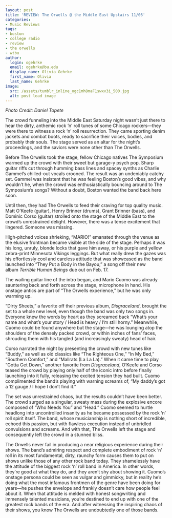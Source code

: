 ```yaml
---
layout: post
title: 'REVIEW: The Orwells @ the Middle East Upstairs 11/05'
categories:
- Music Reviews
tags:
- boston
- college radio
- review
- the orwells
- wtbu
author:
  login: ogehrke
  email: ogehrke@bu.edu
  display_name: Olivia Gehrke
  first_name: Olivia
  last_name: Gehrke
image:
  src: /assets/tumblr_inline_ogc1mh8maF1swxv3i_500.jpg
  alt: post lead image
---
```

_Photo Credit: Daniel Topete_

The crowd funneling into the Middle East Saturday night wasn’t just there to hear the dirty, anthemic rock ‘n’ roll tunes of some Chicago rockers—they were there to witness a rock ‘n’ roll resurrection. They came sporting denim jackets and combat boots, ready to sacrifice their voices, bodies, and probably their souls. The stage served as an altar for the night’s proceedings, and the saviors were none other than The Orwells.

Before The Orwells took the stage, fellow Chicago natives The Symposium warmed up the crowd with their sweet but garage-y psych pop. Sharp guitar riffs cut through humming bass lines and spacey synths as Charlie Gammel’s chilled-out vocals crooned. The result was an undeniably catchy set. Gammel was insistent that he was feeling Boston’s good vibes, and why wouldn’t he, when the crowd was enthusiastically bouncing around to The Symposium’s songs? Without a doubt, Boston wanted the band back here soon.

Until then, they had The Orwells to feed their craving for top quality music. Matt O’Keefe (guitar), Henry Brinner (drums), Grant Brinner (bass), and Dominic Corso (guitar) strolled onto the stage of the Middle East to the crowd’s unrestrained delight. However, there was a tense excitement that lingered. Someone was missing.

High-pitched voices shrieking, “MARIO!” emanated through the venue as the elusive frontman became visible at the side of the stage. Perhaps it was his long, unruly, blonde locks that gave him away, or his purple and yellow zebra-print Minnesota Vikings leggings. But what really drew the gazes was his effortlessly cool and careless attitude that was showcased as the band launched into “They Put a Body in the Bayou,” a song off their new album _Terrible Human Beings_ due out on Feb. 17.

The wailing guitar line of the intro began, and Mario Cuomo was already sauntering back and forth across the stage, microphone in hand. His onstage antics are part of “The Orwells experience,” but he was only warming up.

“Dirty Sheets,” a favorite off their previous album, _Disgraceland_, brought the set to a whole new level, even though the band was only two songs in. Everyone knew the words by heart as they screamed back “What’s your name and what’s your story / Head is heavy / I’m still horny.” Meanwhile, Cuomo could be found anywhere but the stage—he was lounging atop the shoulders of the densely packed crowd, or within inches of fans’ faces, shrouding them with his tangled (and increasingly sweaty) head of hair.

Corso narrated the night by presenting the crowd with new tunes like “Buddy,” as well as old classics like “The Righteous One,” “In My Bed,” “Southern Comfort,” and “Mallrats (La La La).” When it came time to play “Gotta Get Down,” another favorite from _Disgraceland_, O’Keefe and Corso teased the crowd by playing only half of the iconic intro before finally launching into it fully, releasing the excited tension they had built. Cuomo complimented the band’s playing with warning screams of, “My daddy’s got a 12 gauge / I hope I don’t find it.”

The set was unrestrained chaos, but the results couldn’t have been better. The crowd surged as a singular, sweaty mass during the explosive encore composed of “Who Needs You” and “Head.” Cuomo seemed to hurtle headlong into uncontrolled insanity as he became possessed by the rock ‘n’ roll spirit itself. The band, whose musicianship is nothing short of incredible, echoed this passion, but with flawless execution instead of unbridled convulsions and screams. And with that, The Orwells left the stage and consequently left the crowd in a stunned bliss.

The Orwells never fail in producing a near religious experience during their shows. The band’s admiring respect and complete embodiment of rock ‘n’ roll in its most fundamental, dirty, raunchy form causes them to put on shows unlike those of any other rock band today. They shamelessly have the attitude of the biggest rock ‘n’ roll band in America. In other words, they’re good at what they do, and they aren’t shy about showing it. Cuomo’s onstage persona could be seen as vulgar and gimmicky, but in reality he’s doing what the most infamous frontmen of the genre have been doing for years—he pushes the envelope and frankly doesn’t care how people feel about it. When that attitude is melded with honest songwriting and immensely talented musicians, you’re destined to end up with one of the greatest rock bands of the era. And after witnessing the inspiring chaos of their shows, you know The Orwells are undoubtedly one of those bands.